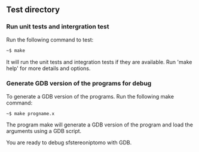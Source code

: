 ## Test directory

### Run unit tests and intergration test

Run the following command to test:

```sh
~$ make
```

It will run the unit tests and integration tests if they are available.
Run 'make help' for more details and options.

### Generate GDB version of the programs for debug

To generate a GDB version of the programs.
Run the following make command:

```sg
~$ make progname.x
```

The program make will generate a GDB version of the program and load the arguments using a GDB script.

You are ready to debug sfstereoniptomo with GDB.
